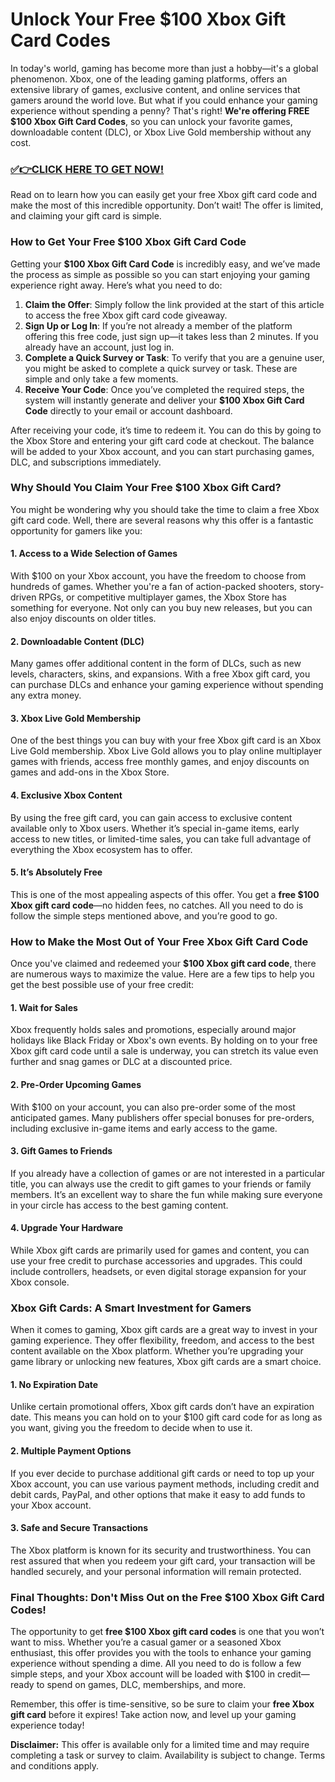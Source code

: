 # Unlock Your Free $100 Xbox Gift Card Codes

In today's world, gaming has become more than just a hobby—it's a global phenomenon. Xbox, one of the leading gaming platforms, offers an extensive library of games, exclusive content, and online services that gamers around the world love. But what if you could enhance your gaming experience without spending a penny? That's right! **We're offering FREE $100 Xbox Gift Card Codes**, so you can unlock your favorite games, downloadable content (DLC), or Xbox Live Gold membership without any cost.

### [✅👉CLICK HERE TO GET NOW!](https://justfree.xyz/xbox/go/)

Read on to learn how you can easily get your free Xbox gift card code and make the most of this incredible opportunity. Don’t wait! The offer is limited, and claiming your gift card is simple.

### How to Get Your Free $100 Xbox Gift Card Code

Getting your **$100 Xbox Gift Card Code** is incredibly easy, and we’ve made the process as simple as possible so you can start enjoying your gaming experience right away. Here’s what you need to do:

1. **Claim the Offer**: Simply follow the link provided at the start of this article to access the free Xbox gift card code giveaway.
2. **Sign Up or Log In**: If you’re not already a member of the platform offering this free code, just sign up—it takes less than 2 minutes. If you already have an account, just log in.
3. **Complete a Quick Survey or Task**: To verify that you are a genuine user, you might be asked to complete a quick survey or task. These are simple and only take a few moments.
4. **Receive Your Code**: Once you’ve completed the required steps, the system will instantly generate and deliver your **$100 Xbox Gift Card Code** directly to your email or account dashboard.

After receiving your code, it’s time to redeem it. You can do this by going to the Xbox Store and entering your gift card code at checkout. The balance will be added to your Xbox account, and you can start purchasing games, DLC, and subscriptions immediately.

### Why Should You Claim Your Free $100 Xbox Gift Card?

You might be wondering why you should take the time to claim a free Xbox gift card code. Well, there are several reasons why this offer is a fantastic opportunity for gamers like you:

#### 1. **Access to a Wide Selection of Games**
With $100 on your Xbox account, you have the freedom to choose from hundreds of games. Whether you're a fan of action-packed shooters, story-driven RPGs, or competitive multiplayer games, the Xbox Store has something for everyone. Not only can you buy new releases, but you can also enjoy discounts on older titles.

#### 2. **Downloadable Content (DLC)**
Many games offer additional content in the form of DLCs, such as new levels, characters, skins, and expansions. With a free Xbox gift card, you can purchase DLCs and enhance your gaming experience without spending any extra money.

#### 3. **Xbox Live Gold Membership**
One of the best things you can buy with your free Xbox gift card is an Xbox Live Gold membership. Xbox Live Gold allows you to play online multiplayer games with friends, access free monthly games, and enjoy discounts on games and add-ons in the Xbox Store.

#### 4. **Exclusive Xbox Content**
By using the free gift card, you can gain access to exclusive content available only to Xbox users. Whether it’s special in-game items, early access to new titles, or limited-time sales, you can take full advantage of everything the Xbox ecosystem has to offer.

#### 5. **It’s Absolutely Free**
This is one of the most appealing aspects of this offer. You get a **free $100 Xbox gift card code**—no hidden fees, no catches. All you need to do is follow the simple steps mentioned above, and you’re good to go.

### How to Make the Most Out of Your Free Xbox Gift Card Code

Once you've claimed and redeemed your **$100 Xbox gift card code**, there are numerous ways to maximize the value. Here are a few tips to help you get the best possible use of your free credit:

#### 1. **Wait for Sales**
Xbox frequently holds sales and promotions, especially around major holidays like Black Friday or Xbox's own events. By holding on to your free Xbox gift card code until a sale is underway, you can stretch its value even further and snag games or DLC at a discounted price.

#### 2. **Pre-Order Upcoming Games**
With $100 on your account, you can also pre-order some of the most anticipated games. Many publishers offer special bonuses for pre-orders, including exclusive in-game items and early access to the game.

#### 3. **Gift Games to Friends**
If you already have a collection of games or are not interested in a particular title, you can always use the credit to gift games to your friends or family members. It’s an excellent way to share the fun while making sure everyone in your circle has access to the best gaming content.

#### 4. **Upgrade Your Hardware**
While Xbox gift cards are primarily used for games and content, you can use your free credit to purchase accessories and upgrades. This could include controllers, headsets, or even digital storage expansion for your Xbox console.

### Xbox Gift Cards: A Smart Investment for Gamers

When it comes to gaming, Xbox gift cards are a great way to invest in your gaming experience. They offer flexibility, freedom, and access to the best content available on the Xbox platform. Whether you’re upgrading your game library or unlocking new features, Xbox gift cards are a smart choice.

#### 1. **No Expiration Date**
Unlike certain promotional offers, Xbox gift cards don’t have an expiration date. This means you can hold on to your $100 gift card code for as long as you want, giving you the freedom to decide when to use it.

#### 2. **Multiple Payment Options**
If you ever decide to purchase additional gift cards or need to top up your Xbox account, you can use various payment methods, including credit and debit cards, PayPal, and other options that make it easy to add funds to your Xbox account.

#### 3. **Safe and Secure Transactions**
The Xbox platform is known for its security and trustworthiness. You can rest assured that when you redeem your gift card, your transaction will be handled securely, and your personal information will remain protected.

### Final Thoughts: Don't Miss Out on the Free $100 Xbox Gift Card Codes!

The opportunity to get **free $100 Xbox gift card codes** is one that you won’t want to miss. Whether you’re a casual gamer or a seasoned Xbox enthusiast, this offer provides you with the tools to enhance your gaming experience without spending a dime. All you need to do is follow a few simple steps, and your Xbox account will be loaded with $100 in credit—ready to spend on games, DLC, memberships, and more.

Remember, this offer is time-sensitive, so be sure to claim your **free Xbox gift card** before it expires! Take action now, and level up your gaming experience today! 

**Disclaimer:** This offer is available only for a limited time and may require completing a task or survey to claim. Availability is subject to change. Terms and conditions apply.
